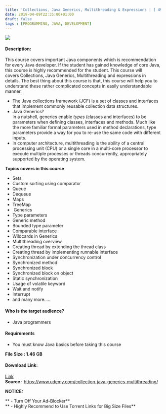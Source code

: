 ```yaml
---
title: 'Collections, Java Generics, Multithreading & Expressions | [ 49.99$ Course For Free ]'
date: 2019-04-09T22:35:00+01:00
draft: false
tags : [PROGRAMMING, JAVA, DEVELOPMENT]
---
```


[![](https://4.bp.blogspot.com/-ZSEC8eUDkW8/XK0PszmvHnI/AAAAAAAABj0/jH0tDCSk0no69UBdydQCFPRWZkRY9FUsACLcBGAs/s640/Multithreading-Java-Generics-Collections-LamdaExpression.jpg)](https://4.bp.blogspot.com/-ZSEC8eUDkW8/XK0PszmvHnI/AAAAAAAABj0/jH0tDCSk0no69UBdydQCFPRWZkRY9FUsACLcBGAs/s1600/Multithreading-Java-Generics-Collections-LamdaExpression.jpg)

  

#### Description:

This course covers important Java components which is recommendation for every Java developer. If the student has gained knowledge of core Java, this course is highly recommended for the student. This course will covers Collections, Java Generics, Multithreading and expressions in details. The best thing about this course is that, this course will help you to understand these rather complicated concepts in easily understandable manner.  

*   The Java collections framework (JCF) is a set of classes and interfaces that implement commonly reusable collection data structures.
*   Java Generics?  
    In a nutshell, generics enable _types_ (classes and interfaces) to be parameters when defining classes, interfaces and methods. Much like the more familiar formal parameters used in method declarations, type parameters provide a way for you to re-use the same code with different inputs.
*   In computer architecture, multithreading is the ability of a central processing unit (CPU) or a single core in a multi-core processor to execute multiple processes or threads concurrently, appropriately supported by the operating system.

**Topics covers in this course**  

*   Sets
*   Custom sorting using comparator
*   Queue
*   Dequeue
*   Maps
*   TreeMap
*    Generics
*   Type parameters
*   Generic method
*   Bounded type parameter
*   Comparable interface
*   Wildcards in Generics
*   Multithreading overview
*   Creating thread by extending the thread class
*   Creating thread by implementing runnable interface
*   Synchronization under concurrency control
*   Synchronized method
*   Synchronized block
*   Synchronized block on object
*   Static synchronization
*   Usage of volatile keyword
*   Wait and notify
*   Interrupt
*   and many more…..

#### Who is the target audience?

*   Java programmers

#### Requirements

*   You must know Java basics before taking this course

**File Size : 1.46 GB**  

#### **Download Link:**

[Link](http://crowdurl.com/CollectionsJavatorrent)   
**Source :** https://www.udemy.com/collection-java-generics-multithreading/  

**NOTICE:**

** - Turn Off Your Ad-Blocker**  
** - Highly Recommend to Use Torrent Links for Big Size Files**